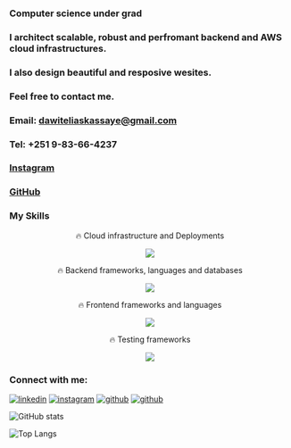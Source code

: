 ### **Computer science** under grad
### I architect scalable, robust and perfromant backend and AWS cloud infrastructures.
### I also design beautiful and resposive wesites.


### Feel free to contact me.
### Email: **dawiteliaskassaye@gmail.com** 
### Tel: **+251 9-83-66-4237** 
### [Instagram](https://www.instagram.com/dawitelias/)
### [GitHub](https://github.com/dawitel/) 

### My Skills 
<p align="center">
  🔥 Cloud infrastructure and Deployments
</p>


<p align="center">
  <a href="https://skillicons.dev">
    <img src="https://skillicons.dev/icons?i=aws,git,githubactions,vercel,kafka,grafana,prometheus,kubernetes,docker,ansible" />
  </a>
</p>


<p align="center">
  🔥 Backend frameworks, languages and databases
</p>

<p align="center">
  <a href="https://skillicons.dev">
    <img src="https://skillicons.dev/icons?i=nodejs,nextjs,nestjs,ts,go,mongodb,mysql,redis" />
  </a>
</p>
<p align="center">
  🔥 Frontend frameworks and languages
</p>

<p align="center">
  <a href="https://skillicons.dev">
    <img src="https://skillicons.dev/icons?i=nextjs,react,ts,tailwind,js" />
  </a>
</p>
<p align="center">
  🔥 Testing frameworks
</p>

<p align="center">
  <a href="https://skillicons.dev">
    <img src="https://skillicons.dev/icons?i=cypress,jest" />
  </a>
</p>

### Connect with me:
[![linkedin](https://skillicons.dev/icons?i=linkedin)](https://www.linkedin.com/in/dawit-elias-gebremariam/)
[![instagram](https://skillicons.dev/icons?i=instagram)](https://www.instagram.com/dawitelias/)
[![github](https://skillicons.dev/icons?i=twitter)](https://x.com/DawitEliasge/)
[![github](https://skillicons.dev/icons?i=github)](https://github.com/GlenMac90/)

![GitHub stats](https://github-readme-stats.vercel.app/api?username=dawitel&show_icons=true&theme=tokyonight)

![Top Langs](https://github-readme-stats.vercel.app/api/top-langs/?username=dawitel&theme=tokyonight)


